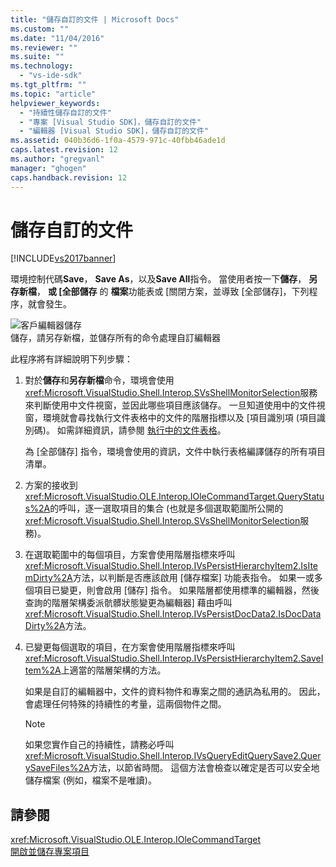 ```yaml
---
title: "儲存自訂的文件 | Microsoft Docs"
ms.custom: ""
ms.date: "11/04/2016"
ms.reviewer: ""
ms.suite: ""
ms.technology: 
  - "vs-ide-sdk"
ms.tgt_pltfrm: ""
ms.topic: "article"
helpviewer_keywords: 
  - "持續性儲存自訂的文件"
  - "專案 [Visual Studio SDK]，儲存自訂的文件"
  - "編輯器 [Visual Studio SDK]，儲存自訂的文件"
ms.assetid: 040b36d6-1f0a-4579-971c-40fbb46ade1d
caps.latest.revision: 12
ms.author: "gregvanl"
manager: "ghogen"
caps.handback.revision: 12
---
```

# 儲存自訂的文件
[!INCLUDE[vs2017banner](../../code-quality/includes/vs2017banner.md)]

環境控制代碼**Save**， **Save As**，以及**Save All**指令。  當使用者按一下**儲存**， **另存新檔**， **或 \[全部儲存** 的 **檔案**功能表或 \[關閉方案，並導致 \[全部儲存\]，下列程序，就會發生。  
  
 ![客戶編輯器儲存](~/extensibility/internals/media/private.gif "Private")  
儲存，請另存新檔，並儲存所有的命令處理自訂編輯器  
  
 此程序將有詳細說明下列步驟：  
  
1.  對於**儲存**和**另存新檔**命令，環境會使用<xref:Microsoft.VisualStudio.Shell.Interop.SVsShellMonitorSelection>服務來判斷使用中文件視窗，並因此哪些項目應該儲存。  一旦知道使用中的文件視窗，環境就會尋找執行文件表格中的文件的階層指標以及 \[項目識別項 \(項目識別碼\)。  如需詳細資訊，請參閱 [執行中的文件表格](../../extensibility/internals/running-document-table.md)。  
  
     為 \[全部儲存\] 指令，環境會使用的資訊，文件中執行表格編譯儲存的所有項目清單。  
  
2.  方案的接收到<xref:Microsoft.VisualStudio.OLE.Interop.IOleCommandTarget.QueryStatus%2A>的呼叫，逐一選取項目的集合 \(也就是多個選取範圍所公開的<xref:Microsoft.VisualStudio.Shell.Interop.SVsShellMonitorSelection>服務\)。  
  
3.  在選取範圍中的每個項目，方案會使用階層指標來呼叫<xref:Microsoft.VisualStudio.Shell.Interop.IVsPersistHierarchyItem2.IsItemDirty%2A>方法，以判斷是否應該啟用 \[儲存檔案\] 功能表指令。  如果一或多個項目已變更，則會啟用 \[儲存\] 指令。  如果階層都使用標準的編輯器，然後查詢的階層架構委派骯髒狀態變更為編輯器\] 藉由呼叫<xref:Microsoft.VisualStudio.Shell.Interop.IVsPersistDocData2.IsDocDataDirty%2A>方法。  
  
4.  已變更每個選取的項目，在方案會使用階層指標來呼叫<xref:Microsoft.VisualStudio.Shell.Interop.IVsPersistHierarchyItem2.SaveItem%2A>上適當的階層架構的方法。  
  
     如果是自訂的編輯器中，文件的資料物件和專案之間的通訊為私用的。  因此，會處理任何特殊的持續性的考量，這兩個物件之間。  
  
    > [!NOTE]
    >  如果您實作自己的持續性，請務必呼叫<xref:Microsoft.VisualStudio.Shell.Interop.IVsQueryEditQuerySave2.QuerySaveFiles%2A>方法，以節省時間。  這個方法會檢查以確定是否可以安全地儲存檔案 \(例如，檔案不是唯讀\)。  
  
## 請參閱  
 <xref:Microsoft.VisualStudio.OLE.Interop.IOleCommandTarget>   
 [開啟並儲存專案項目](../../extensibility/internals/opening-and-saving-project-items.md)